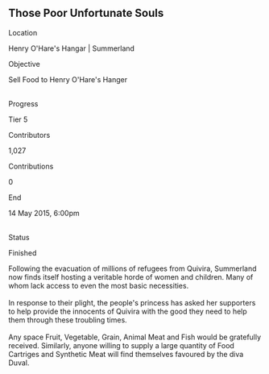 ## Those Poor Unfortunate Souls

Location

Henry O\'Hare\'s Hangar \| Summerland

Objective

Sell Food to Henry O\'Hare\'s Hanger

\
Progress

Tier 5

Contributors

1,027

Contributions

0

End

14 May 2015, 6:00pm

\
Status

Finished

Following the evacuation of millions of refugees from Quivira,
Summerland now finds itself hosting a veritable horde of women and
children. Many of whom lack access to even the most basic necessities.\
\
In response to their plight, the people\'s princess has asked her
supporters to help provide the innocents of Quivira with the good they
need to help them through these troubling times.\
\
Any space Fruit, Vegetable, Grain, Animal Meat and Fish would be
gratefully received. Similarly, anyone willing to supply a large
quantity of Food Cartriges and Synthetic Meat will find themselves
favoured by the diva Duval.
